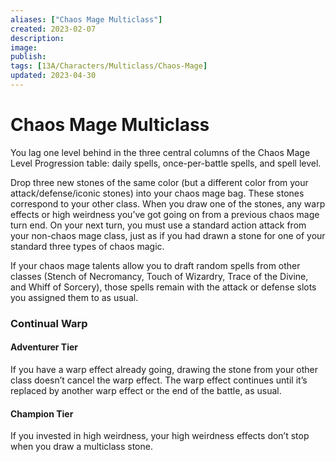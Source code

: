 ```yaml
---
aliases: ["Chaos Mage Multiclass"]
created: 2023-02-07
description: 
image: 
publish: 
tags: [13A/Characters/Multiclass/Chaos-Mage]
updated: 2023-04-30
---
```

# Chaos Mage Multiclass

You lag one level behind in the three central columns of the Chaos Mage Level Progression table: daily spells, once-per-battle spells, and spell level.

Drop three new stones of the same color (but a different color from your attack/defense/iconic stones) into your chaos mage bag. These stones correspond to your other class. When you draw one of the stones, any warp effects or high weirdness you’ve got going on from a previous chaos mage turn end. On your next turn, you must use a standard action attack from your non-chaos mage class, just as if you had drawn a stone for one of your standard three types of chaos magic.

If your chaos mage talents allow you to draft random spells from other classes (Stench of Necromancy, Touch of Wizardry, Trace of the Divine, and Whiff of Sorcery), those spells remain with the attack or defense slots you assigned them to as usual.

### Continual Warp

#### Adventurer Tier

If you have a warp effect already going, drawing the stone from your other class doesn’t cancel the warp effect. The warp effect continues until it’s replaced by another warp effect or the end of the battle, as usual.

#### Champion Tier

If you invested in high weirdness, your high weirdness effects don’t stop when you draw a multiclass stone.
